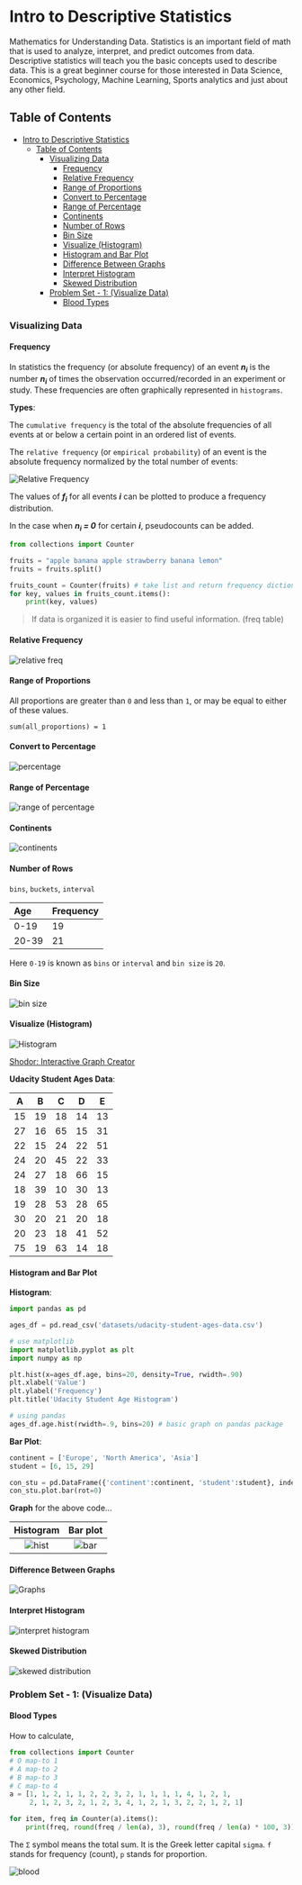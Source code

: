 # Intro to Descriptive Statistics

Mathematics for Understanding Data. Statistics is an important field of math that is used to analyze, interpret, and predict outcomes from data. Descriptive statistics will teach you the basic concepts used to describe data. This is a great beginner course for those interested in Data Science, Economics, Psychology, Machine Learning, Sports analytics and just about any other field.

## Table of Contents

- [Intro to Descriptive Statistics](#intro-to-descriptive-statistics)
  - [Table of Contents](#table-of-contents)
    - [Visualizing Data](#visualizing-data)
      - [Frequency](#frequency)
      - [Relative Frequency](#relative-frequency)
      - [Range of Proportions](#range-of-proportions)
      - [Convert to Percentage](#convert-to-percentage)
      - [Range of Percentage](#range-of-percentage)
      - [Continents](#continents)
      - [Number of Rows](#number-of-rows)
      - [Bin Size](#bin-size)
      - [Visualize (Histogram)](#visualize-histogram)
      - [Histogram and Bar Plot](#histogram-and-bar-plot)
      - [Difference Between Graphs](#difference-between-graphs)
      - [Interpret Histogram](#interpret-histogram)
      - [Skewed Distribution](#skewed-distribution)
    - [Problem Set - 1: (Visualize Data)](#problem-set---1-visualize-data)
      - [Blood Types](#blood-types)

### Visualizing Data

#### Frequency

In statistics the frequency (or absolute frequency) of an event ***n<sub>i</sub>*** is the number ***n<sub>i</sub>*** of times the observation occurred/recorded in an experiment or study. These frequencies are often graphically represented in `histograms`.

**Types**:

The `cumulative frequency` is the total of the absolute frequencies of all events at or below a certain point in an ordered list of events.

The `relative frequency` (or `empirical probability`) of an event is the absolute frequency normalized by the total number of events:

![Relative Frequency](https://wikimedia.org/api/rest_v1/media/math/render/svg/61bca88bb54862d881e92de20c5fa6a4c5626df1)

The values of ***f<sub>i</sub>*** for all events ***i*** can be plotted to produce a frequency distribution.

In the case when ***n<sub>i</sub> = 0*** for certain ***i***, pseudocounts can be added.

```py
from collections import Counter

fruits = "apple banana apple strawberry banana lemon"
fruits = fruits.split()

fruits_count = Counter(fruits) # take list and return frequency dictionary
for key, values in fruits_count.items():
    print(key, values)
```

> If data is organized it is easier to find useful information. (freq table)

#### Relative Frequency

![relative freq](images/1.png)

#### Range of Proportions

All proportions are greater than `0` and less than `1`, or may be equal to either of these values.

`sum(all_proportions) = 1`

#### Convert to Percentage

![percentage](images/2.png)

#### Range of Percentage

![range of percentage](images/3.png)

#### Continents

![continents](images/4.png)

#### Number of Rows

`bins`, `buckets`, `interval`

| Age   | Frequency |
| :---- | :-------- |
| 0-19  | 19        |
| 20-39 | 21        |

Here `0-19` is known as `bins` or `interval` and `bin size` is `20`.

#### Bin Size

![bin size](images/5.png)

#### Visualize (Histogram)

![Histogram](images/6.png)

[Shodor: Interactive Graph Creator](http://www.shodor.org/interactivate/activities/Histogram/)

**Udacity Student Ages Data**:

| A   | B   | C   | D   | E   |
| --- | --- | --- | --- | --- |
| 15  | 19  | 18  | 14  | 13  |
| 27  | 16  | 65  | 15  | 31  |
| 22  | 15  | 24  | 22  | 51  |
| 24  | 20  | 45  | 22  | 33  |
| 24  | 27  | 18  | 66  | 15  |
| 18  | 39  | 10  | 30  | 13  |
| 19  | 28  | 53  | 28  | 65  |
| 30  | 20  | 21  | 20  | 18  |
| 20  | 23  | 18  | 41  | 52  |
| 75  | 19  | 63  | 14  | 18  |

#### Histogram and Bar Plot

**Histogram**:

```py
import pandas as pd

ages_df = pd.read_csv('datasets/udacity-student-ages-data.csv')

# use matplotlib
import matplotlib.pyplot as plt
import numpy as np

plt.hist(x=ages_df.age, bins=20, density=True, rwidth=.90)
plt.xlabel('Value')
plt.ylabel('Frequency')
plt.title('Udacity Student Age Histogram')

# using pandas
ages_df.age.hist(rwidth=.9, bins=20) # basic graph on pandas package
```

**Bar Plot**:

```py
continent = ['Europe', 'North America', 'Asia']
student = [6, 15, 29]

con_stu = pd.DataFrame({'continent':continent, 'student':student}, index=continent)
con_stu.plot.bar(rot=0)
```

**Graph** for the above code...

|        Histogram         |        Bar plot        |
| :----------------------: | :--------------------: |
| ![hist](images/hist.png) | ![bar](images/bar.png) |

#### Difference Between Graphs

![Graphs](images/7.png)

#### Interpret Histogram

![interpret histogram](images/8.png)

#### Skewed Distribution

![skewed distribution](images/9.png)

### Problem Set - 1: (Visualize Data)

#### Blood Types

How to calculate,

```py
from collections import Counter
# O map-to 1
# A map-to 2
# B map-to 3
# C map-to 4
a = [1, 1, 2, 1, 1, 2, 2, 3, 2, 1, 1, 1, 1, 4, 1, 2, 1,
     2, 1, 2, 3, 2, 1, 2, 3, 4, 1, 2, 1, 3, 2, 2, 1, 2, 1]

for item, freq in Counter(a).items():
    print(freq, round(freq / len(a), 3), round(freq / len(a) * 100, 3))
```

The `Σ` symbol means the total sum. It is the Greek letter capital `sigma`. `f` stands for frequency (count), `p` stands for proportion.

![blood](images/10.png)
